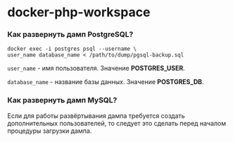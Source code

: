 # docker-php-workspace

### Как развернуть дамп PostgreSQL?

```shell script
docker exec -i postgres psql --username \ 
user_name database_name < /path/to/dump/pgsql-backup.sql 
```

```user_name``` - имя пользователя. Значение **POSTGRES_USER**.

```database_name``` - название базы данных. Значение **POSTGRES_DB**.


### Как развернуть дамп MySQL?

Если для работы развёртывания дампа требуется создать дополнительных пользователей, то следует это сделать перед началом процедуры загрузки дампа.  